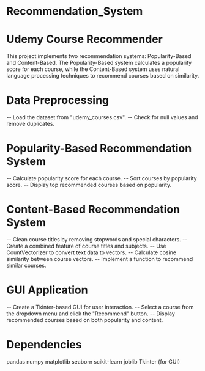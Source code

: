 # Recommendation_System

# Udemy Course Recommender

This project implements two recommendation systems: Popularity-Based and Content-Based. The Popularity-Based system calculates a popularity score for each course, while the Content-Based system uses natural language processing techniques to recommend courses based on similarity.

# Data Preprocessing
-- Load the dataset from "udemy_courses.csv".
-- Check for null values and remove duplicates.

# Popularity-Based Recommendation System
-- Calculate popularity score for each course.
-- Sort courses by popularity score.
-- Display top recommended courses based on popularity.

# Content-Based Recommendation System
-- Clean course titles by removing stopwords and special characters.
-- Create a combined feature of course titles and subjects.
-- Use CountVectorizer to convert text data to vectors.
-- Calculate cosine similarity between course vectors.
-- Implement a function to recommend similar courses.

# GUI Application
-- Create a Tkinter-based GUI for user interaction.
-- Select a course from the dropdown menu and click the "Recommend" button.
-- Display recommended courses based on both popularity and content.

# Dependencies
pandas
numpy
matplotlib
seaborn
scikit-learn
joblib
Tkinter (for GUI)
